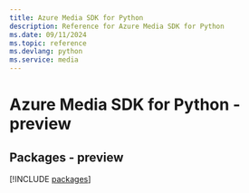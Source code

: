 ```yaml
---
title: Azure Media SDK for Python
description: Reference for Azure Media SDK for Python
ms.date: 09/11/2024
ms.topic: reference
ms.devlang: python
ms.service: media
---
```

# Azure Media SDK for Python - preview
## Packages - preview
[!INCLUDE [packages](media-index.md)]